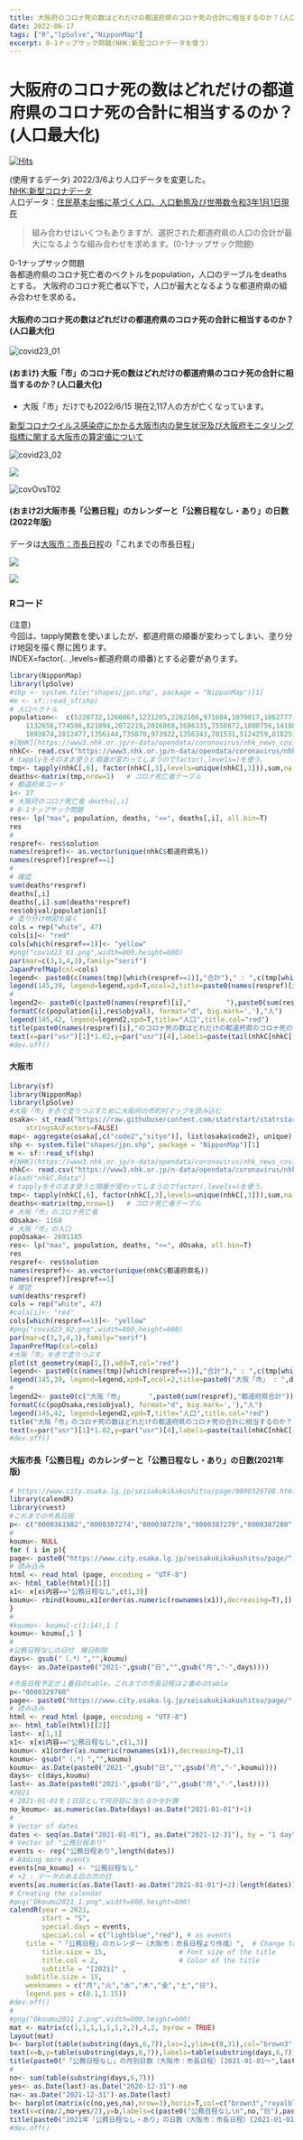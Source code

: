 ```yaml
---
title: 大阪府のコロナ死の数はどれだけの都道府県のコロナ死の合計に相当するのか？(人口最大化)
date: 2022-06-17
tags: ["R","lpSolve","NipponMap"]
excerpt: 0-1ナップサック問題(NHK:新型コロナデータを使う）
---
```


# 大阪府のコロナ死の数はどれだけの都道府県のコロナ死の合計に相当するのか？(人口最大化)

[![Hits](https://hits.seeyoufarm.com/api/count/incr/badge.svg?url=https%3A%2F%2Fgitpress.io%2F%40statrstart%2FCoronavirus23&count_bg=%2379C83D&title_bg=%23555555&icon=&icon_color=%23E7E7E7&title=hits&edge_flat=false)](https://hits.seeyoufarm.com) 

(使用するデータ)  2022/3/6より人口データを変更した。    
[NHK:新型コロナデータ](https://www3.nhk.or.jp/n-data/opendata/coronavirus/nhk_news_covid19_prefectures_daily_data.csv)  
人口データ：[住民基本台帳に基づく人口、人口動態及び世帯数令和3年1月1日現在](https://www.soumu.go.jp/main_sosiki/jichi_gyousei/daityo/jinkou_jinkoudoutai-setaisuu.html)        

> 組み合わせはいくつもありますが、選択された都道府県の人口の合計が最大になるような組み合わせを求めます。(0-1ナップサック問題)

0-1ナップサック問題  
各都道府県のコロナ死亡者のベクトルをpopulation，人口のテーブルをdeathsとする。
大阪府のコロナ死亡者以下で，人口が最大となるような都道府県の組み合わせを求める。

#### 大阪府のコロナ死の数はどれだけの都道府県のコロナ死の合計に相当するのか？(人口最大化)

![covid23_01](https://raw.githubusercontent.com/statrstart/statrstart.github.com/master/source/images/covid23_01.png)

#### (おまけ) 大阪「市」のコロナ死の数はどれだけの都道府県のコロナ死の合計に相当するのか？(人口最大化)
- 大阪「市」だけでも2022/6/15 現在2,117人の方が亡くなっています。 

[新型コロナウイルス感染症にかかる大阪市内の発生状況及び大阪府モニタリング指標に関する大阪市の算定値について](https://www.city.osaka.lg.jp/kenko/page/0000502869.html)  

![covid23_02](https://raw.githubusercontent.com/statrstart/statrstart.github.com/master/source/images/covid23_02.png)

![](https://raw.githubusercontent.com/statrstart/statrstart.github.com/master/source/images/nhkC03.png)

![covOvsT02](https://raw.githubusercontent.com/statrstart/statrstart.github.com/master/source/images/covOvsT02.png)

#### (おまけ2)大阪市長「公務日程」のカレンダーと「公務日程なし・あり」の日数(2022年版)

データは[大阪市：市長日程](https://www.city.osaka.lg.jp/seisakukikakushitsu/page/0000329708.html)の「これまでの市長日程」

![](https://raw.githubusercontent.com/statrstart/statrstart.github.com/master/source/images/Okoumu2022_1.png)

![](https://raw.githubusercontent.com/statrstart/statrstart.github.com/master/source/images/Okoumu2022_2.png)

### Rコード

(注意)  
今回は、tapply関数を使いましたが、都道府県の順番が変わってしまい、塗り分け地図を描く際に困ります。  
INDEX=factor(.. ,levels=都道府県の順番)とする必要があります。

```R
library(NipponMap)
library(lpSolve)
#shp <- system.file("shapes/jpn.shp", package = "NipponMap")[1]
#m <- sf::read_sf(shp)
# 人口ベクトル
population<-  c(5228732,1260067,1221205,2282106,971604,1070017,1862777,2907678,1955402,1958185,7393849,6322897,13843525,9220245,2213353,1047713,
	1132656,774596,821094,2072219,2016868,3686335,7558872,1800756,1418886,2530609,8839532,5523627,1344952,944750,556959,672979,
	1893874,2812477,1356144,735070,973922,1356343,701531,5124259,818251,1336023,1758815,1141784,1087372,1617850,1485484)
#[NHK](https://www3.nhk.or.jp/n-data/opendata/coronavirus/nhk_news_covid19_prefectures_daily_data.csv)
nhkC<- read.csv("https://www3.nhk.or.jp/n-data/opendata/coronavirus/nhk_news_covid19_prefectures_daily_data.csv",stringsAsFactors = F)
# tapplyをそのまま使うと順番が変わってしまうのでfactor(,levels=)を使う。
tmp<- tapply(nhkC[,6], factor(nhkC[,3],levels=unique(nhkC[,3])),sum,na.rm=T)
deaths<-matrix(tmp,nrow=1)   # コロナ死亡者テーブル
# 都道府県コード
i<- 27
# 大阪府のコロナ死亡者 deaths[,i]
# 0-1ナップサック問題
res<- lp("max", population, deaths, "<=", deaths[,i], all.bin=T)
res
#
respref<- res$solution
names(respref)<- as.vector(unique(nhkC$都道府県名))
names(respref)[respref==1]
#
# 確認
sum(deaths*respref)
deaths[,i]
deaths[,i]-sum(deaths*respref)
res$objval/population[i]
# 塗り分け地図を描く
cols = rep("white", 47)
cols[i]<- "red"
cols[which(respref==1)]<- "yellow"
#png("covid23_01.png",width=800,height=600)
par(mar=c(3,3,4,3),family="serif")
JapanPrefMap(col=cols)
legend<- paste0(c(names(tmp)[which(respref==1)],"合計")," : ",c(tmp[which(respref==1)],sum(deaths*respref)),"人")
legend(145,39, legend=legend,xpd=T,ncol=2,title=paste0(names(respref)[i]," : ",deaths[,i],"人"),title.col="red")
#
legend2<- paste0(c(paste0(names(respref)[i],"　　　　  "),paste0(sum(respref),"都道府県合計")),"   ",
formatC(c(population[i],res$objval), format="d", big.mark=','),"人")
legend(145,42, legend=legend2,xpd=T,title="人口",title.col="red")
title(paste0(names(respref)[i],"のコロナ死の数はどれだけの都道府県のコロナ死の合計に相当するのか？(人口最大化)"))
text(x=par("usr")[1]*1.02,y=par("usr")[4],labels=paste(tail(nhkC[nhkC[,2]==i,][,1],1),"現在"),xpd=T,cex=1.5,col="red")
#dev.off()
```

#### 大阪市

```R
library(sf)
library(NipponMap)
library(lpSolve)
#大阪「市」を赤で塗りつぶすために大阪府の市町村マップを読み込む 
osaka<- st_read("https://raw.githubusercontent.com/statrstart/statrstart.github.com/master/source/data/osaka.geojson", 
	stringsAsFactors=FALSE)
map<- aggregate(osaka[,c("code2","sityo")], list(osaka$code2), unique)
shp <- system.file("shapes/jpn.shp", package = "NipponMap")[1]
m <- sf::read_sf(shp)
#[NHK](https://www3.nhk.or.jp/n-data/opendata/coronavirus/nhk_news_covid19_prefectures_daily_data.csv)
nhkC<- read.csv("https://www3.nhk.or.jp/n-data/opendata/coronavirus/nhk_news_covid19_prefectures_daily_data.csv",stringsAsFactors = F)
#load("nhkC.Rdata")
# tapplyをそのまま使うと順番が変わってしまうのでfactor(,levels=)を使う。
tmp<- tapply(nhkC[,6], factor(nhkC[,3],levels=unique(nhkC[,3])),sum,na.rm=T)
deaths<-matrix(tmp,nrow=1)   # コロナ死亡者テーブル
# 大阪「市」のコロナ死亡者
dOsaka<- 1160
# 大阪「市」の人口
popOsaka<- 2691185
res<- lp("max", population, deaths, "<=", dOsaka, all.bin=T)
res
respref<- res$solution
names(respref)<- as.vector(unique(nhkC$都道府県名))
names(respref)[respref==1]
# 確認
sum(deaths*respref)
cols = rep("white", 47)
#cols[i]<- "red"
cols[which(respref==1)]<- "yellow"
#png("covid23_02.png",width=800,height=600)
par(mar=c(3,3,4,3),family="serif")
JapanPrefMap(col=cols)
#大阪「市」を赤で塗りつぶす
plot(st_geometry(map[1,]),add=T,col="red")
legend<- paste0(c(names(tmp)[which(respref==1)],"合計")," : ",c(tmp[which(respref==1)],sum(deaths*respref)),"人")
legend(145,39, legend=legend,xpd=T,ncol=2,title=paste0("大阪「市」 : ",dOsaka,"人"),title.col="red")
#
legend2<- paste0(c("大阪「市」　　　  ",paste0(sum(respref),"都道府県合計")),"   ",
formatC(c(popOsaka,res$objval), format="d", big.mark=','),"人")
legend(145,42, legend=legend2,xpd=T,title="人口",title.col="red")
title("大阪「市」のコロナ死の数はどれだけの都道府県のコロナ死の合計に相当するのか？(人口最大化)")
text(x=par("usr")[1]*1.02,y=par("usr")[4],labels=paste(tail(nhkC[nhkC[,2]==i,][,1],1),"現在"),xpd=T,cex=1.5,col="red")
#dev.off()
```

#### 大阪市長「公務日程」のカレンダーと「公務日程なし・あり」の日数(2021年版)

```R
# https://www.city.osaka.lg.jp/seisakukikakushitsu/page/0000329708.html
library(calendR)
library(rvest)
#これまでの市長日程
p<- c("0000361982","0000387274","0000387276","0000387279","0000387280","0000387281","0000387282")
#
koumu<- NULL
for ( i in p){
page<- paste0("https://www.city.osaka.lg.jp/seisakukikakushitsu/page/",i,".html")
# 読み込み 
html <- read_html (page, encoding = "UTF-8")
x<- html_table(html)[[1]]
x1<- x[x$内容=="公務日程なし",c(1,3)]
koumu<- rbind(koumu,x1[order(as.numeric(rownames(x1)),decreasing=T),])
}
#
#koumu<- koumu[-c(1:14),1 ]
koumu<- koumu[,1 ]
#
#公務日程なしの日付　曜日削除
days<- gsub("（.*）","",koumu)
days<- as.Date(paste0("2021-",gsub("日","",gsub("月","-",days))))

#市長日程予定が１番目のtable。これまでの市長日程は２番めのtable
p<-"0000329708"
page<- paste0("https://www.city.osaka.lg.jp/seisakukikakushitsu/page/",p,".html")
# 読み込み 
html <- read_html (page, encoding = "UTF-8")
x<- html_table(html)[[2]]
last<- x[1,1]
x1<- x[x$内容=="公務日程なし",c(1,3)]
koumu<- x1[order(as.numeric(rownames(x1)),decreasing=T),1]
koumu<- gsub("（.*）","",koumu)
koumu<- as.Date(paste0("2021-",gsub("日","",gsub("月","-",koumu))))
days<- c(days,koumu)
last<- as.Date(paste0("2021-",gsub("日","",gsub("月","-",last))))
#2021
# 2021-01-01を１日目として何日目に当たるかを計算
no_koumu<- as.numeric(as.Date(days)-as.Date("2021-01-01")+1)
#
# Vector of dates
dates <- seq(as.Date("2021-01-01"), as.Date("2021-12-31"), by = "1 day")
# Vector of "公務日程あり" 
events <- rep("公務日程あり",length(dates))
# Adding more events
events[no_koumu] <- "公務日程なし"
# +2 : データのある日の次の日
events[as.numeric(as.Date(last)-as.Date("2021-01-01")+2):length(dates)] <- NA
# Creating the calendar
#png("Okoumu2021_1.png",width=800,height=600)
calendR(year = 2021,
        start = "S",
        special.days = events,
        special.col = c("lightblue","red"), # as events
	title = "「公務日程」のカレンダー（大阪市：市長日程より作成）",  # Change the title
        title.size = 15,                  # Font size of the title
        title.col = 2,                    # Color of the title
        subtitle = "[2021]" ,
	subtitle.size = 15,
	weeknames = c("月","火","水","木","金","土","日"),
	legend.pos = c(0.1,1.15))  
#dev.off()
#
#png("Okoumu2021_2.png",width=800,height=600)
mat <- matrix(c(1,1,1,1,1,1,2,2),4,2, byrow = TRUE)
layout(mat) 
b<- barplot(table(substring(days,6,7)),las=1,ylim=c(0,31),col="brown3",names=paste0(1:8,"月"))
text(x=b,y=table(substring(days,6,7)),labels=table(substring(days,6,7)),pos=3,cex=1.5)
title(paste0("「公務日程なし」の月別日数（大阪市：市長日程）[2021-01-01〜",last,"]"),cex.main=2)
#
no<- sum(table(substring(days,6,7)))
yes<- as.Date(last)-as.Date("2020-12-31")-no
na<- as.Date("2021-12-31")-as.Date(last)
b<- barplot(matrix(c(no,yes,na),nrow=3),horiz=T,col=c("brown3","royalblue3","lightgray"),xaxt="n")
text(x=c(no/2,no+yes/2),y=b,labels=c(paste0("公務日程なし\n",no,"日"),paste0("公務日程あり\n",yes,"日")),cex=2.5,col="white")
title(paste0("2021年「公務日程なし・あり」の日数（大阪市：市長日程）[2021-01-01〜",last,"]"),cex.main=2)
#dev.off()
```
